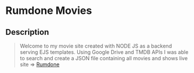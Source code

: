 # Rumdone Movies
## Description
> Welcome to my movie site created with NODE JS as a backend serving EJS templates.
> Using Google Drive and TMDB APIs I was able to search and create a JSON file
> containing all movies and shows 
> live site => [Rumdone](dpcores.com)

